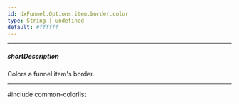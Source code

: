 ```yaml
---
id: dxFunnel.Options.item.border.color
type: String | undefined
default: #ffffff
---
```

---
##### shortDescription
Colors a funnel item's border.

---
#include common-colorlist